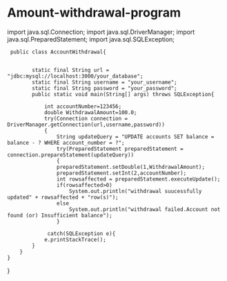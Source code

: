 # Amount-withdrawal-program
import java.sql.Connection;
import java.sql.DriverManager;
import java.sql.PreparedStatement;
import java.sql.SQLException;
     
     public class AccountWithdrawal{
        
        
            static final String url = "jdbc:mysql://localhost:3000/your_database";
            static final String username = "your_username";
            static final String password = "your_password";
            public static void main(String[] args) throws SQLException{
                
                int accountNumber=123456;
                double WithdrawalAmount=100.0;
                try(Connection connection = DriverManager.getConnection(url,username,password))
                {
                    String updateQuery = "UPDATE accounts SET balance = balance - ? WHERE account_number = ?";
                    try(PreparedStatement preparedStatement = connection.prepareStatement(updateQuery))
                    {
                    preparedStatement.setDouble(1,WithdrawalAmount);
                    preparedStatement.setInt(2,accountNumber);
                    int rowsaffected = preparedStatement.executeUpdate();
                    if(rowsaffected>0)
                        System.out.println("withdrawal suucessfully updated" + rowsaffected + "row(s)");
                    else
                        System.out.println("withdrawal failed.Account not found (or) Insufficient balance");
                    }   
                
                 catch(SQLException e){
                e.printStackTrace();
            }
        }
    }
}
            
            
           
                 
            
            


        

     
